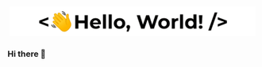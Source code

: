 <p align='center' style='margin: 16px 4px 8px;'>
    <img src="./assets/greetings.gif" alt="Hello World" />
</p>



  
### Hi there 👋

